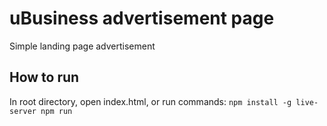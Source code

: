 # uBusiness advertisement page
Simple landing page advertisement
## How to run
In root directory, open index.html, or run commands:
`npm install -g live-server
npm run`
